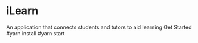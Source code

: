 # iLearn
An application that connects students and tutors to aid learning
Get Started
#yarn install
#yarn start
